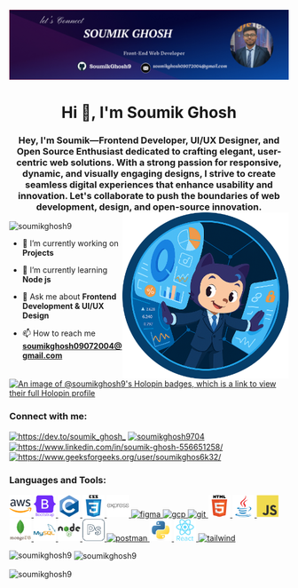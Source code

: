 ![MasterHead](https://github.com/SoumikGhosh9/SoumikGhosh9/blob/main/Mask%20group.jpg)
<h1 align="center">Hi 👋, I'm Soumik Ghosh</h1>
<h3 align="center">Hey, I'm Soumik—Frontend Developer, UI/UX Designer, and Open Source Enthusiast dedicated to crafting elegant, user-centric web solutions. With a strong passion for responsive, dynamic, and visually engaging designs, I strive to create seamless digital experiences that enhance usability and innovation. Let's collaborate to push the boundaries of web development, design, and open-source innovation.
<img align="right" alt="Coding" width="300" margin="20px" src="https://github.com/SoumikGhosh9/SoumikGhosh9/blob/main/github%20image.png"></h3>

<p align="left"> <img src="https://komarev.com/ghpvc/?username=soumikghosh9&label=Profile%20views&color=0e75b6&style=flat" alt="soumikghosh9" /> </p>



- 🔭 I’m currently working on **Projects**

- 🌱 I’m currently learning **Node js**

- 💬 Ask me about **Frontend Development & UI/UX Design**

- 📫 How to reach me **soumikghosh09072004@gmail.com**

[![An image of @soumikghosh9's Holopin badges, which is a link to view their full Holopin profile](https://holopin.me/soumikghosh9)](https://holopin.io/@soumikghosh9)

<h3 align="left">Connect with me:</h3>
<p align="left">
<a href="https://dev.to/https://dev.to/soumik_ghosh_" target="blank"><img align="center" src="https://raw.githubusercontent.com/rahuldkjain/github-profile-readme-generator/master/src/images/icons/Social/devto.svg" alt="https://dev.to/soumik_ghosh_" height="30" width="40" /></a>
<a href="https://twitter.com/soumikghosh9704" target="blank"><img align="center" src="https://raw.githubusercontent.com/rahuldkjain/github-profile-readme-generator/master/src/images/icons/Social/twitter.svg" alt="soumikghosh9704" height="30" width="40" /></a>
<a href="https://linkedin.com/in/https://www.linkedin.com/in/soumik-ghosh-556651258/" target="blank"><img align="center" src="https://raw.githubusercontent.com/rahuldkjain/github-profile-readme-generator/master/src/images/icons/Social/linked-in-alt.svg" alt="https://www.linkedin.com/in/soumik-ghosh-556651258/" height="30" width="40" /></a>
<a href="https://auth.geeksforgeeks.org/user/https://www.geeksforgeeks.org/user/soumikghos6k32/" target="blank"><img align="center" src="https://raw.githubusercontent.com/rahuldkjain/github-profile-readme-generator/master/src/images/icons/Social/geeks-for-geeks.svg" alt="https://www.geeksforgeeks.org/user/soumikghos6k32/" height="30" width="40" /></a>
</p>

<h3 align="left">Languages and Tools:</h3>
<p align="left"> <a href="https://aws.amazon.com" target="_blank" rel="noreferrer"> <img src="https://raw.githubusercontent.com/devicons/devicon/master/icons/amazonwebservices/amazonwebservices-original-wordmark.svg" alt="aws" width="40" height="40"/> </a> <a href="https://getbootstrap.com" target="_blank" rel="noreferrer"> <img src="https://raw.githubusercontent.com/devicons/devicon/master/icons/bootstrap/bootstrap-plain-wordmark.svg" alt="bootstrap" width="40" height="40"/> </a> <a href="https://www.cprogramming.com/" target="_blank" rel="noreferrer"> <img src="https://raw.githubusercontent.com/devicons/devicon/master/icons/c/c-original.svg" alt="c" width="40" height="40"/> </a> <a href="https://www.w3schools.com/css/" target="_blank" rel="noreferrer"> <img src="https://raw.githubusercontent.com/devicons/devicon/master/icons/css3/css3-original-wordmark.svg" alt="css3" width="40" height="40"/> </a> <a href="https://expressjs.com" target="_blank" rel="noreferrer"> <img src="https://raw.githubusercontent.com/devicons/devicon/master/icons/express/express-original-wordmark.svg" alt="express" width="40" height="40"/> </a> <a href="https://www.figma.com/" target="_blank" rel="noreferrer"> <img src="https://www.vectorlogo.zone/logos/figma/figma-icon.svg" alt="figma" width="40" height="40"/> </a> <a href="https://cloud.google.com" target="_blank" rel="noreferrer"> <img src="https://www.vectorlogo.zone/logos/google_cloud/google_cloud-icon.svg" alt="gcp" width="40" height="40"/> </a> <a href="https://git-scm.com/" target="_blank" rel="noreferrer"> <img src="https://www.vectorlogo.zone/logos/git-scm/git-scm-icon.svg" alt="git" width="40" height="40"/> </a> <a href="https://www.w3.org/html/" target="_blank" rel="noreferrer"> <img src="https://raw.githubusercontent.com/devicons/devicon/master/icons/html5/html5-original-wordmark.svg" alt="html5" width="40" height="40"/> </a> <a href="https://www.java.com" target="_blank" rel="noreferrer"> <img src="https://raw.githubusercontent.com/devicons/devicon/master/icons/java/java-original.svg" alt="java" width="40" height="40"/> </a> <a href="https://developer.mozilla.org/en-US/docs/Web/JavaScript" target="_blank" rel="noreferrer"> <img src="https://raw.githubusercontent.com/devicons/devicon/master/icons/javascript/javascript-original.svg" alt="javascript" width="40" height="40"/> </a> <a href="https://www.mongodb.com/" target="_blank" rel="noreferrer"> <img src="https://raw.githubusercontent.com/devicons/devicon/master/icons/mongodb/mongodb-original-wordmark.svg" alt="mongodb" width="40" height="40"/> </a> <a href="https://www.mysql.com/" target="_blank" rel="noreferrer"> <img src="https://raw.githubusercontent.com/devicons/devicon/master/icons/mysql/mysql-original-wordmark.svg" alt="mysql" width="40" height="40"/> </a> <a href="https://nodejs.org" target="_blank" rel="noreferrer"> <img src="https://raw.githubusercontent.com/devicons/devicon/master/icons/nodejs/nodejs-original-wordmark.svg" alt="nodejs" width="40" height="40"/> </a> <a href="https://www.photoshop.com/en" target="_blank" rel="noreferrer"> <img src="https://raw.githubusercontent.com/devicons/devicon/master/icons/photoshop/photoshop-line.svg" alt="photoshop" width="40" height="40"/> </a> <a href="https://postman.com" target="_blank" rel="noreferrer"> <img src="https://www.vectorlogo.zone/logos/getpostman/getpostman-icon.svg" alt="postman" width="40" height="40"/> </a> <a href="https://www.python.org" target="_blank" rel="noreferrer"> <img src="https://raw.githubusercontent.com/devicons/devicon/master/icons/python/python-original.svg" alt="python" width="40" height="40"/> </a> <a href="https://reactjs.org/" target="_blank" rel="noreferrer"> <img src="https://raw.githubusercontent.com/devicons/devicon/master/icons/react/react-original-wordmark.svg" alt="react" width="40" height="40"/> </a> <a href="https://tailwindcss.com/" target="_blank" rel="noreferrer"> <img src="https://www.vectorlogo.zone/logos/tailwindcss/tailwindcss-icon.svg" alt="tailwind" width="40" height="40"/> </a> </p>

<p><img align="left" src="https://github-readme-stats.vercel.app/api/top-langs?username=soumikghosh9&show_icons=true&locale=en&layout=compact" alt="soumikghosh9" /></p>

<p>&nbsp;<img align="center" src="https://github-readme-stats.vercel.app/api?username=soumikghosh9&show_icons=true&locale=en" alt="soumikghosh9" /></p>

<p><img align="center" src="https://github-readme-streak-stats.herokuapp.com/?user=soumikghosh9&" alt="soumikghosh9" /></p>

